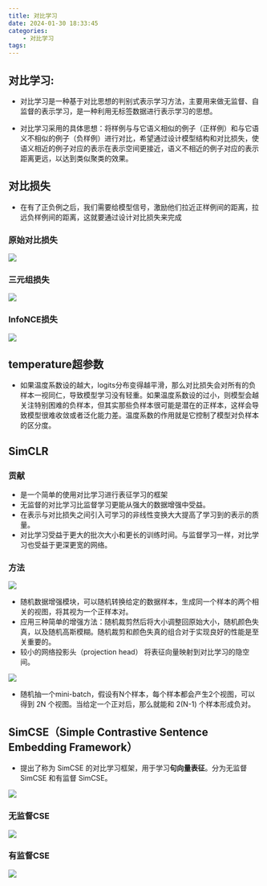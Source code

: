 ```yaml
---
title: 对比学习
date: 2024-01-30 18:33:45
categories:
    - 对比学习
tags:
---
```


## 对比学习:

- 对比学习是一种基于对比思想的判别式表示学习方法，主要用来做无监督、自监督的表示学习，是一种利用无标签数据进行表示学习的思想。

- 对比学习采用的具体思想：将样例与与它语义相似的例子（正样例）和与它语义不相似的例子（负样例）进行对比，希望通过设计模型结构和对比损失，使语义相近的例子对应的表示在表示空间更接近，语义不相近的例子对应的表示距离更远，以达到类似聚类的效果。

## 对比损失

- 在有了正负例之后，我们需要给模型信号，激励他们拉近正样例间的距离，拉远负样例间的距离，这就要通过设计对比损失来完成

### 原始对比损失

![](/img/note/202402282152.png)

### 三元组损失

![](/img/note/202402282153.png)

### InfoNCE损失

![](/img/note/202402282154.png)

## temperature超参数

- 如果温度系数设的越大，logits分布变得越平滑，那么对比损失会对所有的负样本一视同仁，导致模型学习没有轻重。如果温度系数设的过小，则模型会越关注特别困难的负样本，但其实那些负样本很可能是潜在的正样本，这样会导致模型很难收敛或者泛化能力差。温度系数的作用就是它控制了模型对负样本的区分度。

## SimCLR

### 贡献

- 是一个简单的使用对比学习进行表征学习的框架
- 无监督的对比学习比监督学习更能从强大的数据增强中受益。
- 在表示与对比损失之间引入可学习的非线性变换大大提高了学习到的表示的质量。
- 对比学习受益于更大的批次大小和更长的训练时间。与监督学习一样，对比学习也受益于更深更宽的网络。

### 方法

![](/img/note/202401301837.png)

- 随机数据增强模块，可以随机转换给定的数据样本，生成同一个样本的两个相关的视图，将其视为一个正样本对。
- 应用三种简单的增强方法：随机裁剪然后将大小调整回原始大小，随机颜色失真，以及随机高斯模糊。随机裁剪和颜色失真的组合对于实现良好的性能是至关重要的。
- 较小的网络投影头（projection head） 将表征向量映射到对比学习的隐空间。

![](/img/note/202401301838.jpg)

- 随机抽一个mini-batch，假设有N个样本，每个样本都会产生2个视图，可以得到 2N 个视图。当给定一个正对后，那么就能和 2(N-1) 个样本形成负对。

## SimCSE（Simple Contrastive Sentence Embedding Framework）

- 提出了称为 SimCSE 的对比学习框架，用于学习**句向量表征**。分为无监督SimCSE 和有监督 SimCSE。

![](/img/note/202402012000.png)

### 无监督CSE

![](/img/note/202402012009.png)

### 有监督CSE

![](/img/note/202402012010.png)